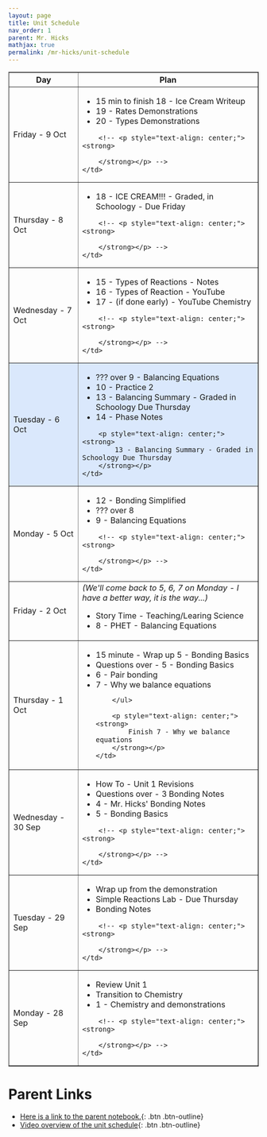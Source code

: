 ```yaml
---
layout: page
title: Unit Schedule
nav_order: 1
parent: Mr. Hicks
mathjax: true
permalink: /mr-hicks/unit-schedule
---
```

<table class="s_table_border" border="1">
<thead>
    <tr>
        <th>Day</th>
        <th>Plan</th>
    </tr>
</thead>
<tbody>
<tr>
    <td>Friday - 9 Oct</td>
    <td>
        <ul>
            <li>15 min to finish 18 - Ice Cream Writeup</li>
            <li>19 - Rates Demonstrations</li>
            <li>20 - Types Demonstrations</li>
        </ul>
        
        <!-- <p style="text-align: center;"><strong>
            
        </strong></p> -->
    </td>
</tr>
<tr>
    <td>Thursday - 8 Oct</td>
    <td>
        <ul>
            <li>18 - ICE CREAM!!! - Graded, in Schoology - Due Friday</li>
        </ul>
        
        <!-- <p style="text-align: center;"><strong>
            
        </strong></p> -->
    </td>
</tr>
<tr >
    <td>Wednesday - 7 Oct</td>
    <td>
        <ul>
            <li>15 - Types of Reactions - Notes</li>
            <li>16 - Types of Reaction - YouTube</li>
            <li>17 - (if done early) - YouTube Chemistry</li>
        </ul>
        
        <!-- <p style="text-align: center;"><strong>
            
        </strong></p> -->
    </td>
</tr>
<tr style="background-color: #dae8fc;">
    <td>Tuesday - 6 Oct</td>
    <td>
        <ul>
            <li>??? over 9 - Balancing Equations</li>
            <li>10 - Practice 2</li>
            <li>13 - Balancing Summary - Graded in Schoology Due Thursday</li>
            <li>14 - Phase Notes</li>
        </ul>
        
        <p style="text-align: center;"><strong>
            13 - Balancing Summary - Graded in Schoology Due Thursday
        </strong></p>
    </td>
</tr> 
<tr>
    <td>Monday - 5 Oct</td>
    <td>
        <ul>
            <li>12 - Bonding Simplified</li>
            <li>??? over 8</li>
            <li>9 - Balancing Equations</li>
        </ul>
        
        <!-- <p style="text-align: center;"><strong>
            
        </strong></p> -->
    </td>
</tr>
<tr>
    <td>Friday - 2 Oct</td>
    <td>
        <i>(We'll come back to 5, 6, 7 on Monday - I have a better way, it is the way...)</i>
        <ul>
            <li>Story Time - Teaching/Learing Science</li>
            <li>8 - PHET - Balancing Equations</li>
        </ul>
    </td>
</tr>
<tr>
    <td>Thursday - 1 Oct</td>
    <td>
        <ul>
            <li>15 minute - Wrap up 5 - Bonding Basics</li>
            <li>Questions over - 5 - Bonding Basics</li>
            <li>6 - Pair bonding</li>
            <li>7 - Why we balance equations</li>
            
        </ul>
        
        <p style="text-align: center;"><strong>
            Finish 7 - Why we balance equations
        </strong></p>
    </td>
</tr>
<tr >
    <td>Wednesday - 30 Sep</td>
    <td>
        <ul>
            <li>How To - Unit 1 Revisions</li>
            <li>Questions over - 3 Bonding Notes</li>
            <li>4 - Mr. Hicks' Bonding Notes</li>
            <li>5 - Bonding Basics</li>
        </ul>
        
        <!-- <p style="text-align: center;"><strong>
            
        </strong></p> -->
    </td>
</tr>
<tr>
    <td>Tuesday - 29 Sep</td>
    <td>
        <ul>
            <li>Wrap up from the demonstration</li>
            <li>Simple Reactions Lab - Due Thursday</li>
            <li>Bonding Notes</li>
        </ul>
        
        <!-- <p style="text-align: center;"><strong>
            
        </strong></p> -->
    </td>
</tr> 
<tr>
    <td>Monday - 28 Sep</td>
    <td>
        <ul>
            <li>Review Unit 1</li>
            <li>Transition to Chemistry</li>
            <li>1 - Chemistry and demonstrations</li>
        </ul>
        
        <!-- <p style="text-align: center;"><strong>
            
        </strong></p> -->
    </td>
</tr>
</tbody>
</table>

# Parent Links
  * [Here is a link to the parent notebook.](https://usd475-my.sharepoint.com/:o:/g/personal/jeffreyhicks_usd475_org/Ev5RzL1Le8xOiJYuyba-qp0BUFaSZUgUYlGMzjUSEZt0ag?e=igjaJ0){: .btn .btn-outline}
  * [Video overview of the unit schedule](https://jchs-science.github.io/mr-hicks/vids/unit-schedule.mp4){: .btn .btn-outline}